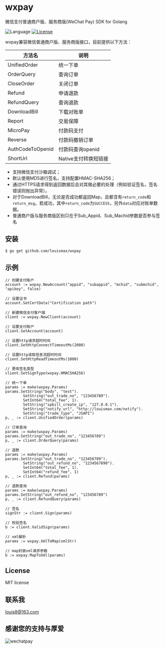 # wxpay
微信支付普通商户版、服务商版(WeChat Pay) SDK for Golang 

 ![Language](https://img.shields.io/badge/language-Go-orange.svg) [![License](https://img.shields.io/badge/license-MIT-blue.svg)](./LICENSE.md)


wxpay兼容微信普通商户版、服务商版接口，目前提供以下方法：

| 方法名              | 说明          |
| ---------------- | ----------- |
| UnifiedOrder     | 统一下单        |
| OrderQuery       | 查询订单        |
| CloseOrder       | 关闭订单        |
| Refund           | 申请退款        |
| RefundQuery      | 查询退款        |
| DownloadBill     | 下载对账单      |
| Report           | 交易保障        |
| MicroPay         | 付款码支付      |
| Reverse          | 付款码撤销订单   |
| AuthCodeToOpenid | 付款码查询openid |
| ShortUrl         | Native支付转换短链接 |

* 支持微信支付沙箱调试；
* 默认使用MD5进行签名，支持配置HMAC-SHA256；
* 通过HTTPS请求得到返回数据后会对其做必要的处理（例如验证签名，签名错误则抛出异常）。
* 对于DownloadBill，无论是否成功都返回Map，且都含有`return_code`和`return_msg`。若成功，其中`return_code`为`SUCCESS`，另外`data`对应对账单数据。
* 普通商户版与服务商版区别只在于Sub_Appid、Sub_Machid参数是否参与签名

## 安装

```bash
$ go get github.com/louismax/wxpay

```

## 示例

```cgo
// 创建支付账户
account := wxpay.NewAccount("appid", "subappid", "mchid", "submchid", "apikey", false)

// 设置证书
account.SetCertData("Certification path")

// 新建微信支付客户端
client := wxpay.NewClient(account)

// 设置支付账户
client.SetAccount(account)

// 设置http请求超时时间
client.SetHttpConnectTimeoutMs(2000)

// 设置http读取信息流超时时间
client.SetHttpReadTimeoutMs(1000)

// 更改签名类型
client.SetSignType(wxpay.HMACSHA256)

```

```cgo
// 统一下单
params := make(wxpay.Params)
params.SetString("body", "test").
		SetString("out_trade_no", "123456789").
		SetInt64("total_fee", 1).
		SetString("spbill_create_ip", "127.0.0.1").
		SetString("notify_url", "http://louismax.com/notify").
		SetString("trade_type", "JSAPI")
p, _ := client.UnifiedOrder(params)

// 订单查询
params := make(wxpay.Params)
params.SetString("out_trade_no", "123456789")
p, _ := client.OrderQuery(params)

// 退款
params := make(wxpay.Params)
params.SetString("out_trade_no", "123456789").
		SetString("out_refund_no", "1234567890").
		SetInt64("total_fee", 1).
		SetInt64("refund_fee", 1)
p, _ := client.Refund(params)

// 退款查询
params := make(wxpay.Params)
params.SetString("out_refund_no", "123456789")
p, _ := client.RefundQuery(params)

```


```cgo
// 签名
signStr := client.Sign(params)

// 校验签名
b := client.ValidSign(params)

```

```cgo
// xml解析
params := wxpay.XmlToMap(xmlStr)

// map封装xml请求参数
b := wxpay.MapToXml(params)

```



## License
MIT license

## 联系我
louis8@163.com

## 感谢您的支持与厚爱
![wechatpay](https://louisweb.oss-cn-shenzhen.aliyuncs.com/louispay.jpg) 

